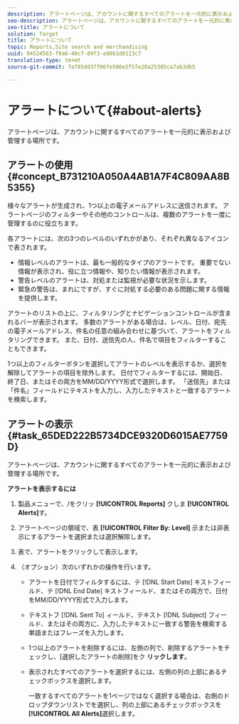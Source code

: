 ```yaml
---
description: アラートページは、アカウントに関するすべてのアラートを一元的に表示および管理する場所です。
seo-description: アラートページは、アカウントに関するすべてのアラートを一元的に表示および管理する場所です。
seo-title: アラートについて
solution: Target
title: アラートについて
topic: Reports,Site search and merchandising
uuid: 94524563-f9a6-40cf-89f3-e80b1d0113c7
translation-type: tm+mt
source-git-commit: 7af85dd37f06fe506e5f57e28a25385ca7ab3db5

---
```



# アラートについて{#about-alerts}

アラートページは、アカウントに関するすべてのアラートを一元的に表示および管理する場所です。

## アラートの使用 {#concept_B731210A050A4AB1A7F4C809AA8B5355}

様々なアラートが生成され、1つ以上の電子メールアドレスに送信されます。 アラートページのフィルターやその他のコントロールは、複数のアラートを一度に管理するのに役立ちます。

各アラートには、次の3つのレベルのいずれかがあり、それぞれ異なるアイコンで表されます。

* 情報レベルのアラートは、最も一般的なタイプのアラートです。 重要でない情報が表示され、役に立つ情報や、知りたい情報が表示されます。
* 警告レベルのアラートは、対処または監視が必要な状況を示します。
* 緊急の警告は、まれにですが、すぐに対処する必要のある問題に関する情報を提供します。

アラートのリストの上に、フィルタリングとナビゲーションコントロールが含まれるバーが表示されます。 多数のアラートがある場合は、レベル、日付、宛先の電子メールアドレス、件名の任意の組み合わせに基づいて、アラートをフィルタリングできます。 また、日付、送信先の人、件名で項目をフィルターすることもできます。

1つ以上のフィルターボタンを選択してアラートのレベルを表示するか、選択を解除してアラートの項目を除外します。 日付でフィルターするには、開始日、終了日、またはその両方をMM/DD/YYYY形式で選択します。 「送信先」または「件名」フィールドにテキストを入力し、入力したテキストと一致するアラートを検索します。

## アラートの表示 {#task_65DED222B5734DCE9320D6015AE7759D}

アラートページは、アカウントに関するすべてのアラートを一元的に表示および管理する場所です。

**アラートを表示するには**

1. 製品メニューで、/をクリッ **[!UICONTROL Reports]** クしま **[!UICONTROL Alerts]**&#x200B;す。
1. アラートページの領域で、表 **[!UICONTROL Filter By: Level]** 示または非表示にするアラートを選択または選択解除します。
1. 表で、アラートをクリックして表示します。
1. （オプション）次のいずれかの操作を行います。

   * アラートを日付でフィルタするには、テ [!DNL Start Date] キストフィールド、テ [!DNL End Date] キストフィールド、またはその両方で、日付をMM/DD/YYYY形式で入力します。

   * テキストフ [!DNL Sent To] ィールド、テキスト [!DNL Subject] フィールド、またはその両方に、入力したテキストに一致する警告を検索する単語またはフレーズを入力します。

   * 1つ以上のアラートを削除するには、左側の列で、削除するアラートをチェックし、[選択したアラートの削除]をク **リックします**。
   * 表示されたすべてのアラートを選択するには、左側の列の上部にあるチェックボックスを選択します。

      一致するすべてのアラートを1ページではなく選択する場合は、右側のドロップダウンリストでを選択し、列の上部にあるチェックボックスを **[!UICONTROL All Alerts]**&#x200B;選択します。


